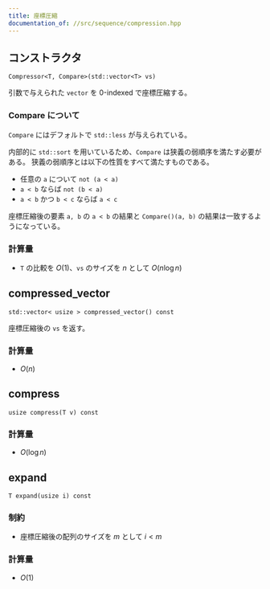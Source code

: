 ```yaml
---
title: 座標圧縮
documentation_of: //src/sequence/compression.hpp
---
```


## コンストラクタ
```
Compressor<T, Compare>(std::vector<T> vs)
```

引数で与えられた `vector` を 0-indexed で座標圧縮する。

### Compare について
`Compare` にはデフォルトで `std::less` が与えられている。

内部的に `std::sort` を用いているため、`Compare` は狭義の弱順序を満たす必要がある。
狭義の弱順序とは以下の性質をすべて満たすものである。
- 任意の `a` について `not (a < a)`
- `a < b` ならば `not (b < a)`
- `a < b` かつ `b < c` ならば `a < c`

座標圧縮後の要素 `a, b` の `a < b` の結果と `Compare()(a, b)` の結果は一致するようになっている。

### 計算量
- `T` の比較を $O(1)$、`vs` のサイズを $n$ として $O(n \log n)$

## compressed_vector
```
std::vector< usize > compressed_vector() const
```
座標圧縮後の `vs` を返す。

### 計算量
- $O(n)$

## compress
```
usize compress(T v) const
```

### 計算量
- $O(\log n)$

## expand
```
T expand(usize i) const
```

### 制約
- 座標圧縮後の配列のサイズを $m$ として $i \lt m$

### 計算量
- $O(1)$
